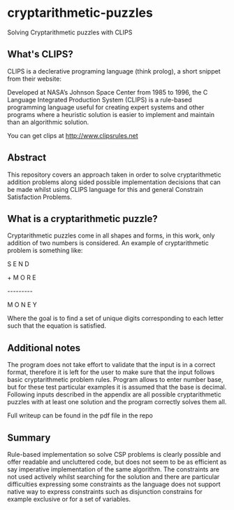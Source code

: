 # cryptarithmetic-puzzles
Solving Cryptarithmetic puzzles with CLIPS

## What's CLIPS?

CLIPS is a declerative programing language (think prolog), a short snippet from their website:


Developed at NASA’s Johnson Space Center from 1985 to 1996, the C Language Integrated Production System (CLIPS) is a rule-based programming language useful for creating expert systems and other programs where a heuristic solution is easier to implement and maintain than an algorithmic solution.


You can get clips at http://www.clipsrules.net

##  Abstract
This repository covers an approach taken in order to solve cryptarithmetic addition problems along sided possible implementation decisions that can be made whilst using CLIPS language for this and general Constrain Satisfaction Problems.

## What is a cryptarithmetic puzzle?
Cryptarithmetic puzzles come in all shapes and forms, in this work, only addition of two numbers is considered.
An example of cryptarithmetic problem is something like:

  S E N D
  
  
\+ M O R E


\---------


M O N E Y

Where the goal is to find a set of unique digits corresponding to each letter such that the equation is satisfied.

## Additional notes

The program does not take effort to validate that the input is in a correct format, therefore it is left for the user to make sure that the input follows basic cryptarithmetic problem rules.
Program allows to enter number base, but for these test particular examples it is assumed that the base is decimal.
Following inputs described in the appendix are all possible cryptarithmetic puzzles with at least one solution and the program correctly solves them all.

Full writeup can be found in the pdf file in the repo

## Summary

Rule-based implementation so solve CSP problems is clearly possible and offer readable and uncluttered code, but does not seem to be as efficient as say imperative implementation of the same algorithm. The constraints are not used actively whilst searching for the solution and there are particular difficulties expressing some constraints as the language does not support native way to express constraints such as disjunction constrains for example exclusive or for a set of variables.
